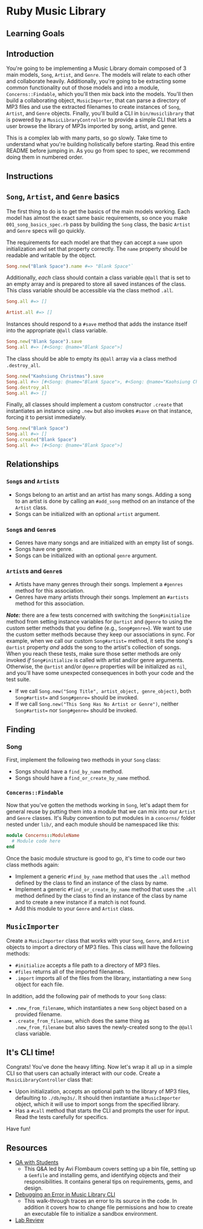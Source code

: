 # Ruby Music Library

## Learning Goals

## Introduction

You're going to be implementing a Music Library domain composed of 3 main
models, `Song`, `Artist`, and `Genre`. The models will relate to each other and
collaborate heavily. Additionally, you're going to be extracting some common
functionality out of those models and into a module, `Concerns::Findable`, which
you'll then mix back into the models. You'll then build a collaborating object,
`MusicImporter`, that can parse a directory of MP3 files and use the extracted
filenames to create instances of `Song`, `Artist`, and `Genre` objects. Finally,
you'll build a CLI in `bin/musiclibrary` that is powered by a
`MusicLibraryController` to provide a simple CLI that lets a user browse the
library of MP3s imported by song, artist, and genre.

This is a complex lab with many parts, so go slowly. Take time to understand
what you're building holistically before starting. Read this entire README
before jumping in. As you go from spec to spec, we recommend doing them in
numbered order.

## Instructions

## `Song`, `Artist`, and `Genre` basics

The first thing to do is to get the basics of the main models working. Each
model has almost the exact same basic requirements, so once you make
`001_song_basics_spec.rb` pass by building the `Song` class, the basic `Artist`
and `Genre` specs will go quickly.

The requirements for each model are that they can accept a `name` upon
initialization and set that property correctly. The `name` property should be
readable and writable by the object.

```ruby
Song.new("Blank Space").name #=> "Blank Space"`
```

Additionally, *each* class should contain a class variable `@@all` that is set
to an empty array and is prepared to store all saved instances of the class.
This class variable should be accessible via the class method `.all`.

```ruby
Song.all #=> []

Artist.all #=> []
```

Instances should respond to a `#save` method that adds the instance itself into
the appropriate `@@all` class variable.

```ruby
Song.new("Blank Space").save
Song.all #=> [#<Song: @name="Blank Space">]
```

The class should be able to empty its `@@all` array via a class method `.destroy_all`.

```ruby
Song.new("Kaohsiung Christmas").save
Song.all #=> [#<Song: @name="Blank Space">, #<Song: @name="Kaohsiung Christmas">]
Song.destroy_all
Song.all #=> []
```

Finally, all classes should implement a custom constructor `.create` that
instantiates an instance using `.new` but also invokes `#save` on that instance,
forcing it to persist immediately.

```ruby
Song.new("Blank Space")
Song.all #=> []
Song.create("Blank Space")
Song.all #=> [#<Song: @name="Blank Space">]
```

## Relationships

### `Song`s and `Artist`s

 * Songs belong to an artist and an artist has many songs. Adding a song to an
   artist is done by calling an `#add_song` method on an instance of the
   `Artist` class.
 * Songs can be initialized with an optional `artist` argument.

### `Song`s and `Genre`s

  * Genres have many songs and are initialized with an empty list of songs.
  * Songs have one genre.
  * Songs can be initialized with an optional `genre` argument.

### `Artist`s and `Genre`s

  * Artists have many genres through their songs. Implement a `#genres` method
    for this association.
  * Genres have many artists through their songs. Implement an `#artists` method
    for this association.

***Note:*** there are a few tests concerned with switching the `Song#initialize`
method from setting instance variables for `@artist` and `@genre` to using the
custom setter methods that you define (e.g., `Song#genre=`). We want to use the
custom setter methods because they keep our associations in sync. For example,
when we call our custom `Song#artist=` method, it sets the song's `@artist`
property _and_ adds the song to the artist's collection of songs. When you reach
these tests, make sure those setter methods are only invoked _if_
`Song#initialize` is called with artist and/or genre arguments. Otherwise, the
`@artist` and/or `@genre` properties will be initialized as `nil`, and you'll
have some unexpected consequences in both your code and the test suite.
  * If we call `Song.new("Song Title", artist_object, genre_object)`, both
    `Song#artist=` and `Song#genre=` should be invoked.
  * If we call `Song.new("This Song Has No Artist or Genre")`, neither
    `Song#artist=` nor `Song#genre=` should be invoked.

## Finding

### Song

First, implement the following two methods in your `Song` class:
  * Songs should have a `find_by_name` method.
  * Songs should have a `find_or_create_by_name` method.

### `Concerns::Findable`

Now that you've gotten the methods working in `Song`, let's adapt them for
general reuse by putting them into a module that we can mix into our `Artist`
and `Genre` classes. It's Ruby convention to put modules in a `concerns/` folder
nested under `lib/`, and each module should be namespaced like this:

```ruby
module Concerns::ModuleName
  # Module code here
end
```

Once the basic module structure is good to go, it's time to code our two class
methods again:

  * Implement a generic `#find_by_name` method that uses the `.all` method
    defined by the class to find an instance of the class by name.
  * Implement a generic `#find_or_create_by_name` method that uses the `.all`
    method defined by the class to find an instance of the class by name and to
    create a new instance if a match is not found.
  * Add this module to your `Genre` and `Artist` class.

## `MusicImporter`

Create a `MusicImporter` class that works with your `Song`, `Genre`, and
`Artist` objects to import a directory of MP3 files. This class will have the
following methods:
  * `#initialize` accepts a file path to a directory of MP3 files.
  * `#files` returns all of the imported filenames.
  * `.import` imports all of the files from the library, instantiating a new
    `Song` object for each file.

In addition, add the following pair of methods to your `Song` class:
  * `.new_from_filename`, which instantiates a new `Song` object based on a
    provided filename.
  * `.create_from_filename`, which does the same thing as `.new_from_filename`
    but also saves the newly-created song to the `@@all` class variable.

## It's CLI time!

Congrats! You've done the heavy lifting. Now let's wrap it all up in a simple
CLI so that users can actually interact with our code. Create a
`MusicLibraryController` class that:
  * Upon initialization, accepts an optional path to the library of MP3 files,
    defaulting to `./db/mp3s/`. It should then instantiate a `MusicImporter`
    object, which it will use to import songs from the specified library.
  * Has a `#call` method that starts the CLI and prompts the user for input.
    Read the tests carefully for specifics.

Have fun!

## Resources

* [QA with Students](https://www.youtube.com/watch?v=kgYP9Yj8OE4&feature=youtu.be)
  - This Q&A led by Avi Flombaum covers setting up a bin file, setting up a
    `Gemfile` and installing gems, and identifying objects and their
    responsibilities. It contains general tips on requirements, gems, and
    design.
* [Debugging an Error in Music Library CLI](https://www.youtube.com/watch?v=J_BSGPW37AE)
  - This walk-through traces an error to its source in the code. In addition it
    covers how to change file permissions and how to create an executable file
    to initialize a sandbox environment.
* [Lab Review](https://www.youtube.com/watch?v=iClea2crypU)

